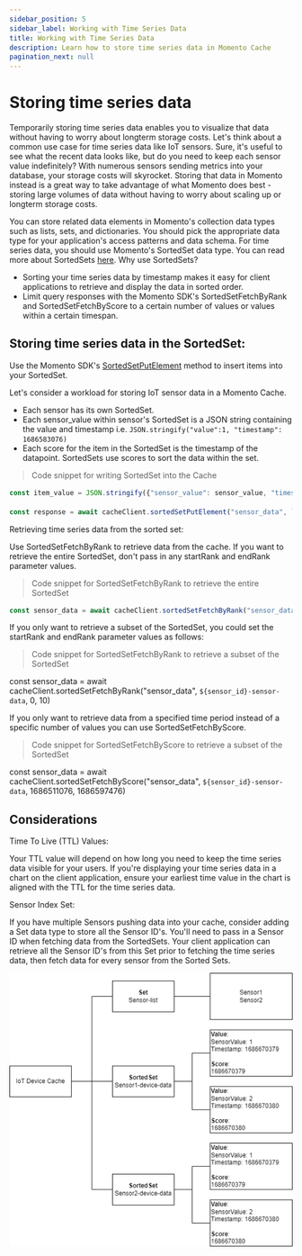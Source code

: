 ```yaml
---
sidebar_position: 5
sidebar_label: Working with Time Series Data
title: Working with Time Series Data
description: Learn how to store time series data in Momento Cache
pagination_next: null
---
```


# Storing time series data

Temporarily storing time series data enables you to visualize that data without having to worry about longterm storage costs. Let's think about a common use case for time series data like IoT sensors. Sure, it's useful to see what the recent data looks like, but do you need to keep each sensor value indefinitely? With numerous sensors sending metrics into your database, your storage costs will skyrocket. Storing that data in Momento instead is a great way to take advantage of what Momento does best - storing large volumes of data without having to worry about scaling up or longterm storage costs.

You can store related data elements in Momento's collection data types such as lists, sets, and dictionaries. You should pick the appropriate data type for your application's access patterns and data schema. For time series data, you should use Momento's SortedSet data type. You can read more about SortedSets [here](https://www.gomomento.com/blog/were-back-with-another-collection-data-type-sorted-sets). Why use SortedSets?

- Sorting your time series data by timestamp makes it easy for client applications to retrieve and display the data in sorted order.
- Limit query responses with the Momento SDK's SortedSetFetchByRank and SortedSetFetchByScore to a certain number of values or values within a certain timespan.

## Storing time series data in the SortedSet:
Use the Momento SDK's [SortedSetPutElement](https://docs.momentohq.com/develop/api-reference/collections/sortedsets#sortedsetputelement) method to insert items into your SortedSet.

Let's consider a workload for storing IoT sensor data in a Momento Cache.

- Each sensor has its own SortedSet.
- Each sensor_value within sensor's SortedSet is a JSON string containing the value and timestamp
i.e. `JSON.stringify("value":1, "timestamp": 1686583076)`
- Each score for the item in the SortedSet is the timestamp of the datapoint. SortedSets use scores to sort the data within the set.

>Code snippet for writing SortedSet into the Cache

```javascript
const item_value = JSON.stringify({"sensor_value": sensor_value, "timestamp": timestamp})

const response = await cacheClient.sortedSetPutElement("sensor_data", `${sensor_id}-sensor-data`, item_value, timestamp)
```

Retrieving time series data from the sorted set:

Use SortedSetFetchByRank to retrieve data from the cache. If you want to retrieve the entire SortedSet, don't pass in any startRank and endRank parameter values.

>Code snippet for SortedSetFetchByRank to retrieve the entire SortedSet

```javascript
const sensor_data = await cacheClient.sortedSetFetchByRank("sensor_data", `${sensor_id}-sensor-data`)
```

If you only want to retrieve a subset of the SortedSet, you could set the startRank and endRank parameter values as follows:

>Code snippet for SortedSetFetchByRank to retrieve a subset of the SortedSet

const sensor_data = await cacheClient.sortedSetFetchByRank("sensor_data", `${sensor_id}-sensor-data`, 0, 10)

If you only want to retrieve data from a specified time period instead of a specific number of values you can use SortedSetFetchByScore. 

>Code snippet for SortedSetFetchByScore to retrieve a subset of the SortedSet

const sensor_data = await cacheClient.sortedSetFetchByScore("sensor_data", `${sensor_id}-sensor-data`, 1686511076, 1686597476)

## Considerations

Time To Live (TTL) Values:

Your TTL value will depend on how long you need to keep the time series data visible for your users. If you're displaying your time series data in a chart on the client application, ensure your earliest time value in the chart is aligned with the TTL for the time series data.

Sensor Index Set:

If you have multiple Sensors pushing data into your cache, consider adding a Set data type to store all the Sensor ID's. You'll need to pass in a Sensor ID when fetching data from the SortedSets. Your client application can retrieve all the Sensor ID's from this Set prior to fetching the time series data, then fetch data for every sensor from the Sorted Sets.

![Set example](./images/time-series-example.png)
